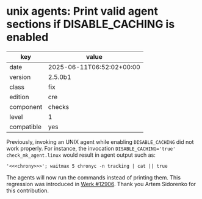 [//]: # (werk v2)
# unix agents: Print valid agent sections if DISABLE_CACHING is enabled

key        | value
---------- | ---
date       | 2025-06-11T06:52:02+00:00
version    | 2.5.0b1
class      | fix
edition    | cre
component  | checks
level      | 1
compatible | yes

Previously, invoking an UNIX agent while enabling `DISABLE_CACHING` did not work properly.
For instance, the invocation `DISABLE_CACHING='true' check_mk_agent.linux` would result in agent output such as:

```
'<<<chrony>>>'; waitmax 5 chronyc -n tracking | cat || true
```

The agents will now run the commands instead of printing them.
This regression was introduced in [Werk #12906](https://checkmk.com/werk/12906).
Thank you Artem Sidorenko for this contribution.
